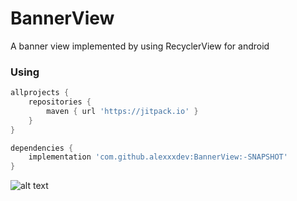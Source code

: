 # BannerView
A banner view implemented by using RecyclerView for android

### Using
```Groovy
allprojects {
    repositories {
        maven { url 'https://jitpack.io' }
    }
}

dependencies {
    implementation 'com.github.alexxxdev:BannerView:-SNAPSHOT'
}
```



![alt text](
https://github.com/alexxxdev/BannerView/blob/master/image.gif)